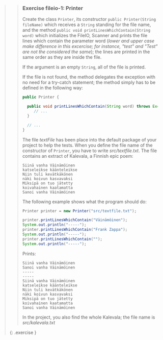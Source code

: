 >> ### Exercise fileio-1: Printer
>>
>> Create the class `Printer`, its constructor `public Printer(String fileName)` which receives a `String` standing for the file name, and the method `public void printLinesWhichContain(String word)` which initializes the FileIO, Scanner and prints the file lines which contain the parameter word (*lower and upper case make difference in this excercise; for instance, "test" and "Test" are not the considered the same*); the lines are printed in the same order as they are inside the file.
>>
>>If the argument is an empty `String`, all of the file is printed.
>>
>>If the file is not found, the method delegates the exception with no need for a try-catch statement; the method simply has to be defined in the following way:
>>
>>```java
>>public Printer {
>>
>>   public void printLinesWhichContain(String word) throws Exception {
>>      // ...
>>   }
>>
>>   // ...
>>}
>>```
>>
>>The file *textFile* has been place into the default package of your project to help the tests. When you define the file name of the constructor of `Printer`, you have to write *src/textfile.txt*. The file contains an extract of Kalevala, a Finnish epic poem:
>>
>>```output
>>Siinä vanha Väinämöinen
>>katseleikse käänteleikse
>>Niin tuli kevätkäkönen
>>näki koivun kasvavaksi
>>Miksipä on tuo jätetty
>>koivahainen kaatamatta
>>Sanoi vanha Väinämöinen
>>```
>>
>>The following example shows what the program should do:
>>
>>```java
>>Printer printer = new Printer("src/textfile.txt");
>>
>>printer.printLinesWhichContain("Väinämöinen");
>>System.out.println("-----");
>>printer.printLinesWhichContain("Frank Zappa");
>>System.out.println("-----");
>>printer.printLinesWhichContain("");
>>System.out.println("-----");
>>```
>>
>>Prints:
>>
>>```output
>>Siinä vanha Väinämöinen
>>Sanoi vanha Väinämöinen
>>-----
>>-----
>>Siinä vanha Väinämöinen
>>katseleikse käänteleikse
>>Niin tuli kevätkäkönen
>>näki koivun kasvavaksi
>>Miksipä on tuo jätetty
>>koivahainen kaatamatta
>>Sanoi vanha Väinämöinen
>>```
>>
>>In the project, you also find the whole Kalevala; the file name is *src/kalevala.txt*
>>
>{: .exercise }